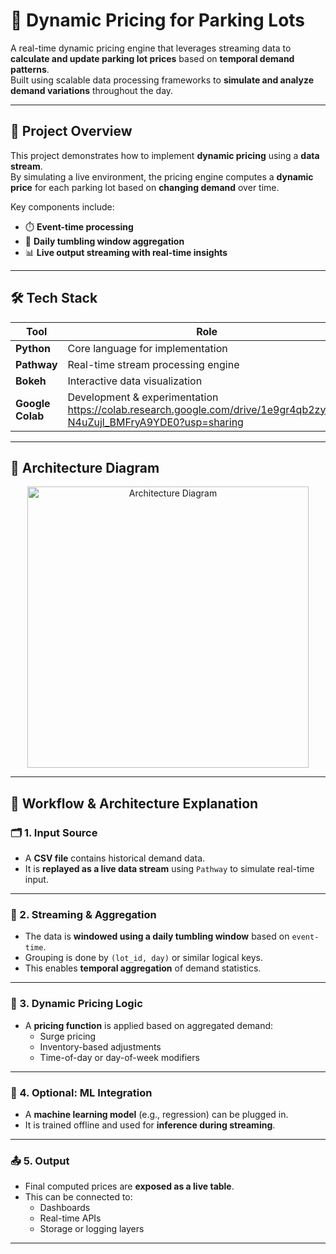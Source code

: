 # 🚗 Dynamic Pricing for Parking Lots

A real-time dynamic pricing engine that leverages streaming data to **calculate and update parking lot prices** based on **temporal demand patterns**.  
Built using scalable data processing frameworks to **simulate and analyze demand variations** throughout the day.

---

## 📌 Project Overview

This project demonstrates how to implement **dynamic pricing** using a **data stream**.  
By simulating a live environment, the pricing engine computes a **dynamic price** for each parking lot based on **changing demand** over time.

Key components include:

- ⏱️ **Event-time processing**
- 📆 **Daily tumbling window aggregation**
- 📊 **Live output streaming with real-time insights**

---

## 🛠️ Tech Stack

| Tool            | Role                              |
|------------------|------------------------------------|
| **Python**        | Core language for implementation   |
| **Pathway**       | Real-time stream processing engine |
| **Bokeh**         | Interactive data visualization     |
| **Google Colab**  | Development & experimentation  https://colab.research.google.com/drive/1e9gr4qb2zy4D-N4uZujl_BMFryA9YDE0?usp=sharing   |

---

## 🧭 Architecture Diagram

<p align="center">
  <img src="https://github.com/user-attachments/assets/f8cd7cfa-a996-4d4c-aff0-e47c344a19d8" alt="Architecture Diagram" width="450"/>
</p>


---

## 🔄 Workflow & Architecture Explanation

### 🗂️ 1. Input Source
- A **CSV file** contains historical demand data.
- It is **replayed as a live data stream** using `Pathway` to simulate real-time input.

---

### 🧮 2. Streaming & Aggregation
- The data is **windowed using a daily tumbling window** based on `event-time`.
- Grouping is done by `(lot_id, day)` or similar logical keys.
- This enables **temporal aggregation** of demand statistics.

---

### 💸 3. Dynamic Pricing Logic
- A **pricing function** is applied based on aggregated demand:
  - Surge pricing
  - Inventory-based adjustments
  - Time-of-day or day-of-week modifiers

---

### 🤖 4. Optional: ML Integration
- A **machine learning model** (e.g., regression) can be plugged in.
- It is trained offline and used for **inference during streaming**.

---

### 📤 5. Output
- Final computed prices are **exposed as a live table**.
- This can be connected to:
  - Dashboards
  - Real-time APIs
  - Storage or logging layers

---
